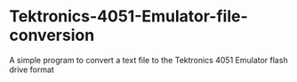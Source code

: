 # Tektronics-4051-Emulator-file-conversion
A simple program to convert a text file to the Tektronics 4051 Emulator flash drive format
